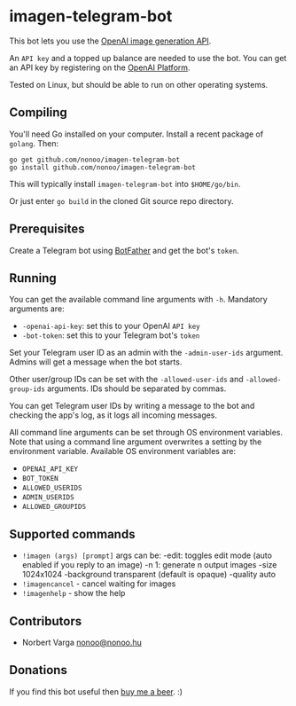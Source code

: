 # imagen-telegram-bot

This bot lets you use the
[OpenAI image generation API](https://platform.openai.com/docs/guides/image-generation?image-generation-model=gpt-image-1).

An `API key` and a topped up balance are needed to use the bot. You can get an
API key by registering on the [OpenAI Platform](https://platform.openai.com/).

Tested on Linux, but should be able to run on other operating systems.

## Compiling

You'll need Go installed on your computer. Install a recent package of `golang`.
Then:

```
go get github.com/nonoo/imagen-telegram-bot
go install github.com/nonoo/imagen-telegram-bot
```

This will typically install `imagen-telegram-bot` into `$HOME/go/bin`.

Or just enter `go build` in the cloned Git source repo directory.

## Prerequisites

Create a Telegram bot using [BotFather](https://t.me/BotFather) and get the
bot's `token`.

## Running

You can get the available command line arguments with `-h`.
Mandatory arguments are:

- `-openai-api-key`: set this to your OpenAI `API key`
- `-bot-token`: set this to your Telegram bot's `token`

Set your Telegram user ID as an admin with the `-admin-user-ids` argument.
Admins will get a message when the bot starts.

Other user/group IDs can be set with the `-allowed-user-ids` and
`-allowed-group-ids` arguments. IDs should be separated by commas.

You can get Telegram user IDs by writing a message to the bot and checking
the app's log, as it logs all incoming messages.

All command line arguments can be set through OS environment variables.
Note that using a command line argument overwrites a setting by the environment
variable. Available OS environment variables are:

- `OPENAI_API_KEY`
- `BOT_TOKEN`
- `ALLOWED_USERIDS`
- `ADMIN_USERIDS`
- `ALLOWED_GROUPIDS`

## Supported commands

-	`!imagen (args) [prompt]`
		args can be:
		  -edit: toggles edit mode (auto enabled if you reply to an image)
		  -n 1: generate n output images
		  -size 1024x1024
		  -background transparent (default is opaque)
		  -quality auto
- `!imagencancel` - cancel waiting for images
- `!imagenhelp` - show the help

## Contributors

- Norbert Varga [nonoo@nonoo.hu](mailto:nonoo@nonoo.hu)

## Donations

If you find this bot useful then [buy me a beer](https://paypal.me/ha2non). :)
